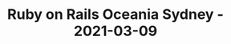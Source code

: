 ---
layout: post
title: Ruby on Rails Oceania Sydney - 2021-03-09
datetime: '2021-03-09T02:00:00-05:00'
name: Ruby on Rails Oceania Sydney
external_url: https://www.meetup.com/Ruby-On-Rails-Oceania-Sydney/events/276105421/
online_event: false
year_month: 2021-03
---